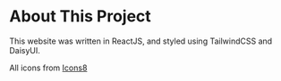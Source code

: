 # About This Project
This website was written in ReactJS, and styled using TailwindCSS and DaisyUI. 

All icons from <a target="_blank" href="https://icons8.com">Icons8</a>
